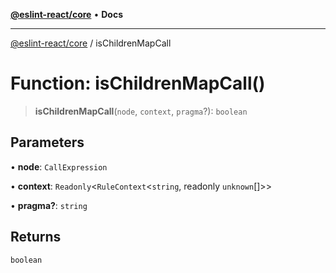 [**@eslint-react/core**](../README.md) • **Docs**

***

[@eslint-react/core](../README.md) / isChildrenMapCall

# Function: isChildrenMapCall()

> **isChildrenMapCall**(`node`, `context`, `pragma`?): `boolean`

## Parameters

• **node**: `CallExpression`

• **context**: `Readonly`\<`RuleContext`\<`string`, readonly `unknown`[]\>\>

• **pragma?**: `string`

## Returns

`boolean`
